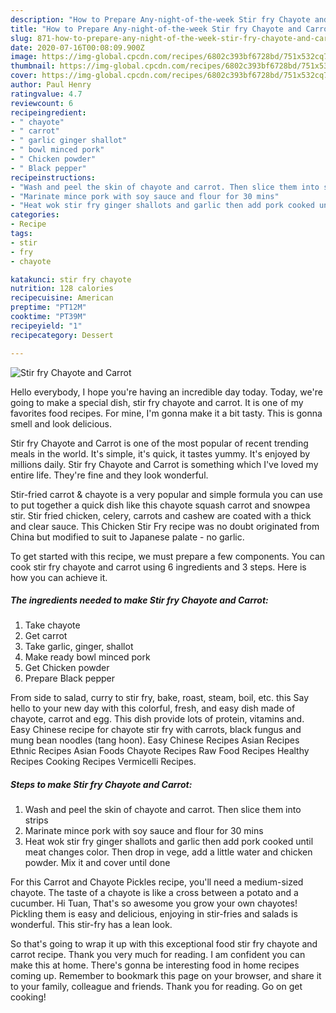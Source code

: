 ```yaml
---
description: "How to Prepare Any-night-of-the-week Stir fry Chayote and Carrot"
title: "How to Prepare Any-night-of-the-week Stir fry Chayote and Carrot"
slug: 871-how-to-prepare-any-night-of-the-week-stir-fry-chayote-and-carrot
date: 2020-07-16T00:08:09.900Z
image: https://img-global.cpcdn.com/recipes/6802c393bf6728bd/751x532cq70/stir-fry-chayote-and-carrot-recipe-main-photo.jpg
thumbnail: https://img-global.cpcdn.com/recipes/6802c393bf6728bd/751x532cq70/stir-fry-chayote-and-carrot-recipe-main-photo.jpg
cover: https://img-global.cpcdn.com/recipes/6802c393bf6728bd/751x532cq70/stir-fry-chayote-and-carrot-recipe-main-photo.jpg
author: Paul Henry
ratingvalue: 4.7
reviewcount: 6
recipeingredient:
- " chayote"
- " carrot"
- " garlic ginger shallot"
- " bowl minced pork"
- " Chicken powder"
- " Black pepper"
recipeinstructions:
- "Wash and peel the skin of chayote and carrot. Then slice them into strips"
- "Marinate mince pork with soy sauce and flour for 30 mins"
- "Heat wok stir fry ginger shallots and garlic then add pork cooked until meat changes color. Then drop in vege, add a little water and chicken powder. Mix it and cover until done"
categories:
- Recipe
tags:
- stir
- fry
- chayote

katakunci: stir fry chayote 
nutrition: 128 calories
recipecuisine: American
preptime: "PT12M"
cooktime: "PT39M"
recipeyield: "1"
recipecategory: Dessert

---
```



![Stir fry Chayote and Carrot](https://img-global.cpcdn.com/recipes/6802c393bf6728bd/751x532cq70/stir-fry-chayote-and-carrot-recipe-main-photo.jpg)

Hello everybody, I hope you're having an incredible day today. Today, we're going to make a special dish, stir fry chayote and carrot. It is one of my favorites food recipes. For mine, I'm gonna make it a bit tasty. This is gonna smell and look delicious.

Stir fry Chayote and Carrot is one of the most popular of recent trending meals in the world. It's simple, it's quick, it tastes yummy. It's enjoyed by millions daily. Stir fry Chayote and Carrot is something which I've loved my entire life. They're fine and they look wonderful.

Stir-fried carrot &amp; chayote is a very popular and simple formula you can use to put together a quick dish like this chayote squash carrot and snowpea stir. Stir fried chicken, celery, carrots and cashew are coated with a thick and clear sauce. This Chicken Stir Fry recipe was no doubt originated from China but modified to suit to Japanese palate - no garlic.


To get started with this recipe, we must prepare a few components. You can cook stir fry chayote and carrot using 6 ingredients and 3 steps. Here is how you can achieve it.

<!--inarticleads1-->

##### The ingredients needed to make Stir fry Chayote and Carrot:

1. Take  chayote
1. Get  carrot
1. Take  garlic, ginger, shallot
1. Make ready  bowl minced pork
1. Get  Chicken powder
1. Prepare  Black pepper


From side to salad, curry to stir fry, bake, roast, steam, boil, etc. this Say hello to your new day with this colorful, fresh, and easy dish made of chayote, carrot and egg. This dish provide lots of protein, vitamins and. Easy Chinese recipe for chayote stir fry with carrots, black fungus and mung bean noodles (tang hoon). Easy Chinese Recipes Asian Recipes Ethnic Recipes Asian Foods Chayote Recipes Raw Food Recipes Healthy Recipes Cooking Recipes Vermicelli Recipes. 

<!--inarticleads2-->

##### Steps to make Stir fry Chayote and Carrot:

1. Wash and peel the skin of chayote and carrot. Then slice them into strips
1. Marinate mince pork with soy sauce and flour for 30 mins
1. Heat wok stir fry ginger shallots and garlic then add pork cooked until meat changes color. Then drop in vege, add a little water and chicken powder. Mix it and cover until done


For this Carrot and Chayote Pickles recipe, you&#39;ll need a medium-sized chayote. The taste of a chayote is like a cross between a potato and a cucumber. Hi Tuan, That&#39;s so awesome you grow your own chayotes! Pickling them is easy and delicious, enjoying in stir-fries and salads is wonderful. This stir-fry has a lean look. 

So that's going to wrap it up with this exceptional food stir fry chayote and carrot recipe. Thank you very much for reading. I am confident you can make this at home. There's gonna be interesting food in home recipes coming up. Remember to bookmark this page on your browser, and share it to your family, colleague and friends. Thank you for reading. Go on get cooking!
